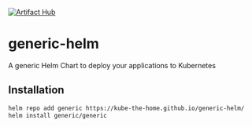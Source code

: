 [![Artifact Hub](https://img.shields.io/endpoint?url=https://artifacthub.io/badge/repository/generic)](https://artifacthub.io/packages/search?repo=generic)

# generic-helm

A generic Helm Chart to deploy your applications to Kubernetes

## Installation

```sh
helm repo add generic https://kube-the-home.github.io/generic-helm/
helm install generic/generic
```